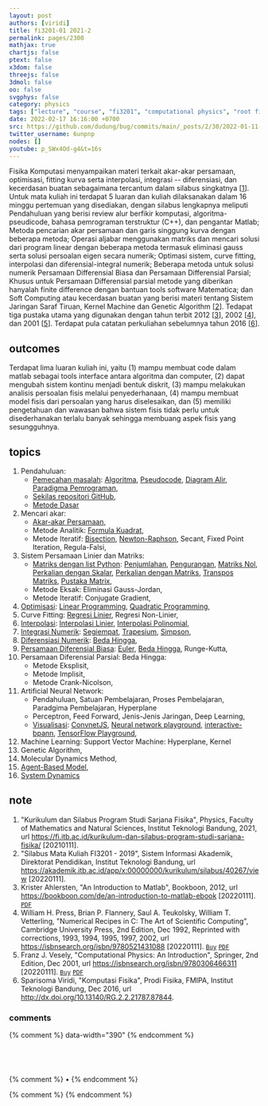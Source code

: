 ```yaml
---
layout: post
authors: [viridi]
title: fi3201-01 2021-2
permalink: pages/2300
mathjax: true
chartjs: false
ptext: false
x3dom: false
threejs: false
3dmol: false
oo: false
svgphys: false
category: physics
tags: ["lecture", "course", "fi3201", "computational physics", "root finding", "optimization", "curve fitting", "interpolattion", "integral", "differential", "artificial intelligence"]
date: 2022-02-17 16:16:00 +0700
src: https://github.com/dudung/bug/commits/main/_posts/2/30/2022-01-11-fi3201-01-2021-2.md
twitter_username: 6unpnp
nodes: []
youtube: p_SWx4Od-g4&t=16s
---
```

Fisika Komputasi menyampaikan materi terkait akar-akar persamaan, optimisasi, fitting kurva serta interpolasi, integrasi -- diferensiasi, dan kecerdasan buatan sebagaimana tercantum dalam silabus singkatnya [[1](#r01)]. Untuk mata kuliah ini terdapat 5 luaran dan kuliah dilaksanakan dalam 16 minggu pertemuan yang disediakan, dengan silabus lengkapnya meliputi Pendahuluan yang berisi review alur berfikir komputasi, algoritma-pseudicode, bahasa pemrograman terstruktur (C++), dan pengantar Matlab; Metoda pencarian akar persamaan dan garis singgung kurva dengan beberapa metoda; Operasi aljabar menggunakan matriks dan mencari solusi dari program linear dengan beberapa metoda termasuk eliminasi gauss serta solusi persoalan eigen secara numerik; Optimasi sistem, curve fitting, interpolasi dan diferensial-integral numerik; Beberapa metoda untuk solusi numerik Persamaan Differensial Biasa dan Persamaan Differensial Parsial; Khusus untuk Persamaan Differensial parsial metode yang diberikan hanyalah finite difference dengan bantuan tools software Matematica; dan Soft Computing atau kecerdasan buatan yang berisi materi tentang Sistem Jaringan Saraf Tiruan, Kernel Machine dan Genetic Algorithm [[2](#r02)]. Tedapat tiga pustaka utama yang digunakan dengan tahun terbit 2012 [[3](#r03)], 2002 [[4](#r04)], dan 2001 [[5](#r05)]. Terdapat pula catatan perkuliahan sebelumnya tahun 2016 [[6](#r06)].


## outcomes
Terdapat lima luaran kuliah ini, yaitu
(1) mampu membuat code dalam matlab sebagai tools interface antara algoritma dan computer,
(2) dapat mengubah sistem kontinu menjadi bentuk diskrit,
(3) mampu melakukan analisis persoalan fisis melalui penyederhanaan,
(4) mampu membuat model fisis dari persoalan yang harus diselesaikan, dan
(5) memiliki pengetahuan dan wawasan bahwa sistem fisis tidak perlu untuk disederhanakan terlalu banyak sehingga membuang aspek fisis yang sesungguhnya.


## topics
1. Pendahuluan:
	+ [Pemecahan masalah](0380.html): [Algoritma](0381.html), [Pseudocode](0382.html), [Diagram Alir](0383.html), [Paradigma Pemrograman](0384.html),
	+ [Sekilas repositori GitHub](0390.html),
	+ [Metode Dasar](0420.html)
2. Mencari akar:
	+ [Akar-akar Persamaan](0400.html),
	+ Metode Analitik: [Formula Kuadrat](0401.html),
	+ Metode Iteratif: [Bisection](0402.html), [Newton-Raphson](0403.html), Secant, Fixed Point Iteration, Regula-Falsi,
3. Sistem Persamaan Linier dan Matriks:
	+ [Matriks dengan list Python](0480.html): [Penjumlahan](0481.html), [Pengurangan](0482.html), [Matriks Nol](0483.html), [Perkalian dengan Skalar](0484.html), [Perkalian dengan Matriks](0485.html), [Transpos Matriks](0486.html), [Pustaka Matrix](0487.html),
	+ Metode Eksak: Eliminasi Gauss-Jordan,
	+ Metode Iteratif: Conjugate Gradient,
4. [Optimisasi](0450.html): [Linear Programming](0451.html), [Quadratic Programming](0452.html), 
5. Curve Fitting: [Regresi Linier](0210.html), Regresi Non-Linier,
6. [Interpolasi](0500.html): [Interpolasi Linier](0501.html), [Interpolasi Polinomial](0502.html),
7. [Integrasi Numerik](0300.html): [Segiempat](0301.html), [Trapesium](0302.html), [Simpson](0303.html),
8. [Diferensiasi Numerik](0520.html): [Beda Hingga](0521.html),
9. [Persamaan Diferensial Biasa](0530.html): [Euler](0531.html), [Beda Hingga](0532.html), Runge-Kutta,
10. Persamaan Diferensial Parsial: Beda Hingga:
	+ Metode Eksplisit,
	+ Metode Implisit,
	+ Metode Crank-Nicolson,
11. Artificial Neural Network:
	+ Pendahuluan, Satuan Pembelajaran, Proses Pembelajaran, Paradgima Pembelajaran, Hyperplane
	+ Perceptron, Feed Forward, Jenis-Jenis Jaringan, Deep Learning,
	+ [Visualisasi](0311.html): [ConvnetJS](https://github.com/karpathy/convnetjs), [Neural network playground](https://github.com/PetrKubes97/ts-neural-network), [interactive-bpann](https://github.com/drdrsh/interactive-bpann),  [TensorFlow Playground](https://github.com/tensorflow/playground),
12. Machine Learning: Support Vector Machine: Hyperplane, Kernel
13. Genetic Algorithm,
14. Molecular Dynamics Method,
15. [Agent-Based Model](0250.html),
16. [System Dynamics](0260.html)


## note
1. <a name='r01'></a>"Kurikulum dan Silabus Program Studi Sarjana Fisika", Physics, Faculty of Mathematics and Natural Sciences, Institut Teknologi Bandung, 2021, url <https://fi.itb.ac.id/kurikulum-dan-silabus-program-studi-sarjana-fisika/> [20210111]. 
2. <a name='r02'></a>"Silabus Mata Kuliah FI3201 - 2019", Sistem Informasi Akademik, Direktorat Pendidikan, Institut Teknologi Bandung, url <https://akademik.itb.ac.id/app/x:00000000/kurikulum/silabus/40267/view> [20220111].
3. <a name='r03'></a>Krister Ahlersten, "An Introduction to Matlab", Bookboon, 2012, url <https://bookboon.com/de/an-introduction-to-matlab-ebook> [20220111]. [`PDF`](http://thuvienso.bvu.edu.vn/bitstream/TVDHBRVT/15696/1/An-Introduction-to-Matlab.pdf)
4. <a name='r04'></a>William H. Press, Brian P. Flannery, Saul A. Teukolsky, William T. Vetterling, "Numerical Recipes in C: The Art of Scientific Computing", Cambridge University Press, 2nd Edition, Dec 1992, Reprinted with corrections, 1993, 1994, 1995, 1997, 2002, url <https://isbnsearch.org/isbn/9780521431088> [20220111]. [`Buy`](https://www.amazon.com/dp/0521431085) [`PDF`](https://www.cec.uchile.cl/cinetica/pcordero/MC_libros/NumericalRecipesinC.pdf)
5. <a name='r05'></a>Franz J. Vesely, "Computational Physics: An Introduction", Springer, 2nd Edition, Dec 2001, url <https://isbnsearch.org/isbn/9780306466311> [20220111]. [`Buy`](https://www.amazon.de/dp/0306466317) [`PDF`](https://www.researchgate.net/publication/204241015_Computational_Physics_-_An_Introduction)
6. <a name='r05'></a>Sparisoma Viridi, "Komputasi Fisika", Prodi Fisika, FMIPA, Institut Teknologi Bandung, Dec 2016, url <http://dx.doi.org/10.13140/RG.2.2.21787.87844>.

### comments
{% comment %} data-width="390" {% endcomment %}


## &nbsp;
{% comment %} []() &bull; []() {% endcomment %}



<ans>
</ans>


{% comment %}
{% endcomment %}
